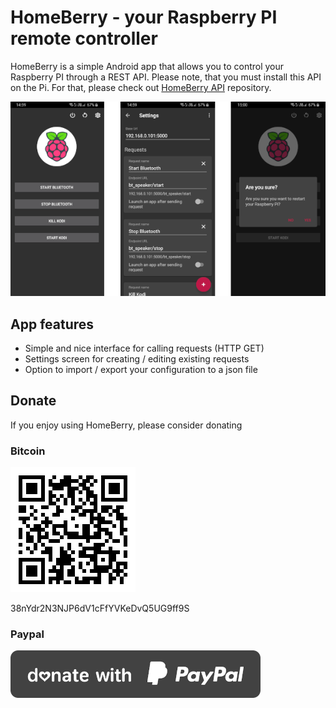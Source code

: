 # HomeBerry - your Raspberry PI remote controller

HomeBerry is a simple Android app that allows you to control your Raspberry PI through a REST API. Please note, that you must install this API on the Pi. For that, please check out [HomeBerry API](https://github.com/AmkSk/homeberry-api) repository.

![screenshots](./screenshots.png "Screenshots") 

## App features

- Simple and nice interface for calling requests (HTTP GET)
- Settings screen for creating / editing existing requests
- Option to import / export your configuration to a json file

## Donate

If you enjoy using HomeBerry, please consider donating

### Bitcoin

![bitcoin qr](./bitcoin.png "Bitcoin")

38nYdr2N3NJP6dV1cFfYVKeDvQ5UG9ff9S

### Paypal

[![paypal](./paypal.png)](https://www.paypal.com/cgi-bin/webscr?cmd=_donations&business=XM6YQBPZGNDDG&item_name=HomeBerry&no_note=0&cn=&currency_code=EUR)
